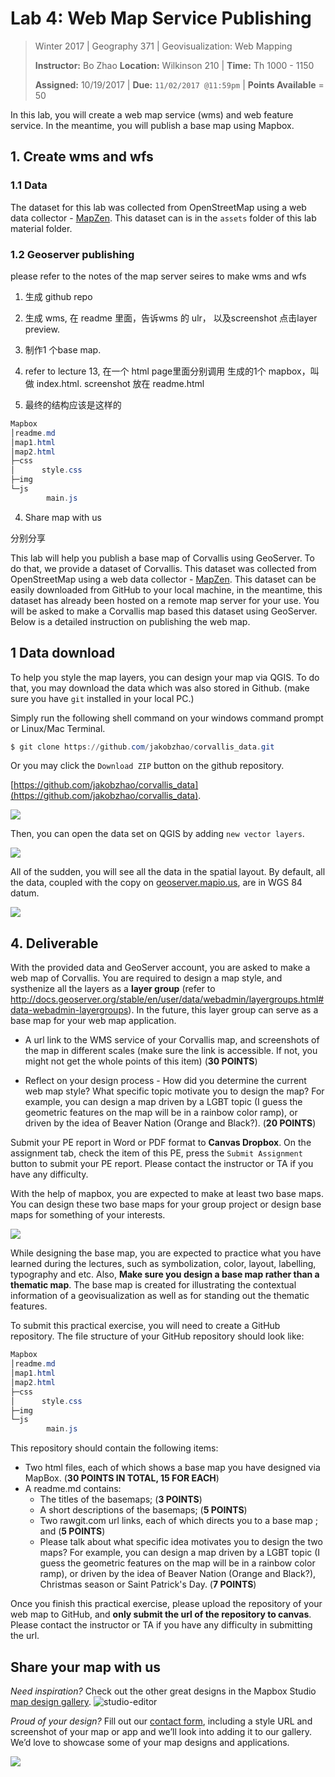 # Lab 4: Web Map Service Publishing

> Winter 2017 | Geography 371 | Geovisualization: Web Mapping
>
> **Instructor:** Bo Zhao  **Location:** Wilkinson 210 | **Time:** Th 1000 - 1150
>
> **Assigned:** 10/19/2017 | **Due:** `11/02/2017 @11:59pm` | **Points Available** = 50


In this lab, you will create a web map service (wms) and web feature service. In the meantime, you will publish a base map using Mapbox.

## 1. Create wms and wfs

### 1.1 Data

The dataset for this lab was collected from OpenStreetMap using a web data collector - [MapZen](https://mapzen.com/). This dataset can is in the `assets` folder of this lab material folder.

### 1.2 Geoserver publishing

please refer to the notes of the map server seires to make wms and wfs

1. 生成 github repo

3. 生成 wms, 在 readme 里面，告诉wms 的 ulr， 以及screenshot 点击layer preview.

5. 制作1 个base map.

4. refer to lecture 13,  在一个 html page里面分别调用 生成的1个 mapbox，叫做 index.html. screenshot 放在 readme.html

2. 最终的结构应该是这样的

```Powershell
Mapbox
│readme.md
│map1.html
│map2.html
├─css
│      style.css
├─img
└─js
        main.js
```


4. Share map with us

分别分享




This lab will help you publish a base map of Corvallis using GeoServer. To do that, we provide a  dataset of Corvallis. This dataset was collected from OpenStreetMap using a web data collector - [MapZen](https://mapzen.com/). This dataset can be easily downloaded from GitHub to your local machine, in the meantime, this dataset has already been hosted on a remote map server for your use.  You will be asked to make a Corvallis map based this dataset using GeoServer. Below is a detailed instruction on publishing the web map.

## 1 Data download

To help you style the map layers, you can design your map via QGIS. To do that, you may download the data which was also stored in Github. (make sure you have `git` installed in your local PC.)

Simply run the following shell command on your windows command prompt or Linux/Mac Terminal.

```powershell
$ git clone https://github.com/jakobzhao/corvallis_data.git
```

Or you may click the `Download ZIP` button on the github repository.

[https://github.com/jakobzhao/corvallis_data](https://github.com/jakobzhao/corvallis_data).

![](img/github_corvallis.png)

Then, you can open the data set on QGIS by adding `new vector layers`.

![](img/qgis_add_layers.png)

All of the sudden, you will see all the data in the spatial layout. By default, all the data, coupled with the copy on [geoserver.mapio.us](geoserver.mapio.us), are in WGS 84 datum.

![](img/qgis.png)


## 4. Deliverable

With the provided data and GeoServer account, you are asked to make a web map of Corvallis. You are required to design a map style, and systhenize all the layers as a **layer group** (refer to http://docs.geoserver.org/stable/en/user/data/webadmin/layergroups.html#data-webadmin-layergroups). In the future, this layer group can serve as a base map for your web map application.  


- A url link to the WMS service of your Corvallis map, and screenshots of the map in different scales (make sure the link is accessible. If not,  you might not get the whole points of this item)  (**30 POINTS**)

- Reflect on your design process - How did you determine the current web map style?  What specific topic motivate you to design the map? For example, you can design a map driven by a LGBT topic (I guess the geometric features on the map will be in a rainbow color ramp), or driven by the idea of Beaver Nation (Orange and Black?).  (**20 POINTS**)

Submit your PE report in Word or PDF format to **Canvas Dropbox**. On the assignment tab,  check the item of this PE, press the `Submit Assignment` button to submit your PE report. Please contact the instructor or TA if you have any difficulty.


With the help of mapbox, you are expected to make at least two base maps. You can design these two base maps for your group project or design base maps for something of your interests.

![](img/mapbox-featured-styles.png)

While designing the base map, you are expected to practice what you have learned during the lectures, such as symbolization, color, layout, labelling, typography and etc. Also, **Make sure you design a base map rather than a thematic map**. The base map is created for illustrating the contextual information of a geovisualization as well as for standing out the thematic features.


To submit this practical exercise, you will need to create a GitHub repository.  The file structure of your GitHub repository should look like:

```Powershell
Mapbox
│readme.md
│map1.html
│map2.html
├─css
│      style.css
├─img
└─js
        main.js
```

This repository should contain the following items:

- Two html files, each of which shows a base map you have designed via MapBox. (**30 POINTS IN TOTAL, 15 FOR EACH**)
- A readme.md contains:
  - The titles of the basemaps;  (**3 POINTS**)
  - A short descriptions of the basemaps;  (**5 POINTS**)
  - Two rawgit.com url links, each of which directs you to a base map ; and  (**5 POINTS**)
  - Please talk about what specific idea motivates you to design the two maps? For example, you can design a map driven by a LGBT topic (I guess the geometric features on the map will be in a rainbow color ramp), or driven by the idea of Beaver Nation (Orange and Black?), Christmas season or Saint Patrick's Day.  (**7 POINTS**)

Once you finish this practical exercise, please upload the repository of your web map to GitHub, and **only submit the url of the repository to canvas**. Please contact the instructor or TA if you have any difficulty in submitting the url.


## Share your map with us

*Need inspiration?* Check out the other great designs in the Mapbox Studio [map design gallery](https://www.mapbox.com/gallery/).
![studio-editor](https://www.mapbox.com/help/img/screenshots/gallery.gif)

*Proud of your design?* Fill out our [contact form](https://www.mapbox.com/contact/sales/), including a style URL and screenshot of your map or app and we’ll look into adding it to our gallery. We’d love to showcase some of your map designs and applications.

![](img/screenshot.png)
